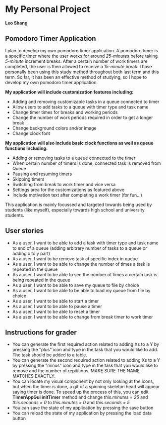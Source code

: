 # My Personal Project
**Leo Shang**
## Pomodoro Timer Application

I plan to develop my own pomodoro timer application. A pomodoro
timer is a specific timer where the user works for around *25-minutes* 
before taking *5-minute* increment breaks. After a certain number
of work timers are completed, the user is then allowed to receive a 
*15-minute* break. I have personally been using this study method throughout
both last term and this term. So far, it has been an effective method of studying,
so I hope to develop my own pomodoro timer application. 

**My application will include customization features including:**

- Adding and removing customizable tasks in a queue connected to timer
- Allow users to add tasks to a queue with timer type and task name
- Change timer times for breaks and working periods
- Change the number of work periods required in order to get a longer break
- Change background colors and/or image
- Change clock font

**My application will also include basic clock functions as well as queue functions including:**

- Adding or removing tasks to a queue connected to the timer
- When certain number of timers is done, connected task is removed from Queue
- Pausing and resuming timers
- Skipping timers
- Switching from break to work timer and vice versa
- Settings area for the customizations as featured above
- Include motivation text after completing a work timer (for fun...)

This application is mainly focussed and targeted towards being used by
students (like myself), especially towards high school and
university students.

## User stories

- As a user, I want to be able to add a task with timer type and task name to end of a queue 
(adding arbitrary number of tasks to a queue or adding x to y part)
- As a user, I want to be remove task at specific index in queue
- As a user, I want to be able to change the number of times a task is repeated in the queue
- As a user, I want to be able to see the number of times a certain task is being repeated in the queue
- As a user, I want to be able to save my queue to file by choice
- As a user, I want to be able to be able to load my queue from file by choice
- As a user, I want to be able to start a timer
- As a user, I want to be able to pause a timer 
- As a user, I want to be able to reset a timer
- As a user, I want to be able to change from break timer to work timer


## Instructions for grader

- You can generate the first required action related to adding Xs to a Y by pressing the "plus" icon and type in the 
task that you would like to add. The task should be added to a table.
- You can generate the second required action related to adding Xs to a Y by pressing the "minus" icon and type in the 
task that you would like to remove and the number of repititions. MAKE SURE THE NAME MATCHES EXACTLY.
- You can locate my visual component by not only looking at the icons, but when the timer is done, a gif of a spinning
skeleton head will appear saying timer is done. To speed up the process of this, you can edit **TimerAppGui initTimer**
method and change _this.minutes = 25_ and _this.seconds = 0_ to _this.minutes = 0_ and _this.seconds = 5_
- You can save the state of my application by pressing the save button
- You can reload the state of my application by pressing the load data button